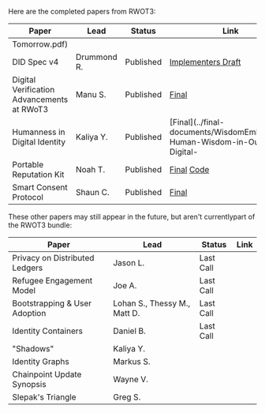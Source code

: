 Here are the completed papers from RWOT3:

| **Paper** | **Lead** | **Status** | **Link** |
|-----------|----------|------------|----------|
Tomorrow.pdf) |
| DID Spec v4 | Drummond R. | Published | [Implementers Draft](../final-documents/did-implementer-draft-10.pdf) |
| Digital Verification Advancements at RWoT3 | Manu S. | Published | [Final](../final-documents/digital-verification-advancements.pdf) |
| Humanness in Digital Identity | Kaliya Y. | Published | [Final](../final-documents/WisdomEmbedding-Human-Wisdom-in-Our-Digital-
| Portable Reputation Kit | Noah T. | Published | [Final](../final-documents/reputation-toolkit.pdf) [Code](portable-reputation) |
| Smart Consent Protocol | Shaun C. | Published | [Final](../final-documents/smart-consent-protocol.pdf) |

These other papers may still appear in the future, but aren't currentlypart of the RWOT3 bundle:

| **Paper** | **Lead** | **Status** | **Link** |
|-----------|----------|------------|----------|
| Privacy on Distributed Ledgers | Jason L. | Last Call | |
| Refugee Engagement Model | Joe A. | Last Call |  |
| Bootstrapping & User Adoption | Lohan S., Thessy M., Matt D. | Last Call | |
| Identity Containers | Daniel B. | Last Call | |
| "Shadows" | Kaliya Y. | | |
| Identity Graphs | Markus S. |  | |
| Chainpoint Update Synopsis | Wayne V. | | |
| Slepak's Triangle | Greg S. |  | |

